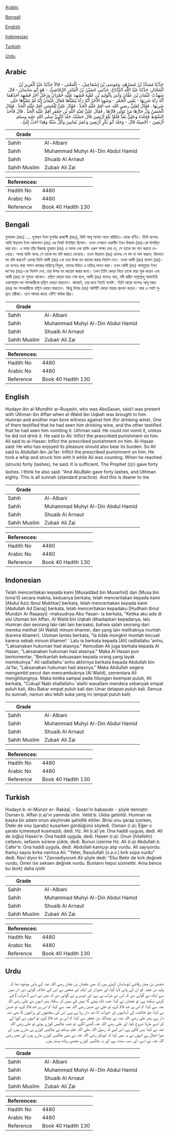 [Arabic](#arabic)

[Bengali](#bengali)

[English](#english)

[Indonesian](#indonesian)

[Turkish](#turkish)

[Urdu](#urdu)

## Arabic


<div dir="rtl" lang="ar" style={{fontSize:'larger',backgroundColor:'#f8f9fa',padding:20}}>
حَدَّثَنَا مُسَدَّدُ بْنُ مُسَرْهَدٍ، وَمُوسَى بْنُ إِسْمَاعِيلَ، - الْمَعْنَى - قَالاَ حَدَّثَنَا عَبْدُ الْعَزِيزِ بْنُ الْمُخْتَارِ، حَدَّثَنَا عَبْدُ اللَّهِ الدَّانَاجُ، حَدَّثَنِي حُضَيْنُ بْنُ الْمُنْذِرِ الرَّقَاشِيُّ، - هُوَ أَبُو سَاسَانَ - قَالَ شَهِدْتُ عُثْمَانَ بْنَ عَفَّانَ وَأُتِيَ بِالْوَلِيدِ بْنِ عُقْبَةَ فَشَهِدَ عَلَيْهِ حُمْرَانُ وَرَجُلٌ آخَرُ فَشَهِدَ أَحَدُهُمَا أَنَّهُ رَآهُ شَرِبَهَا - يَعْنِي الْخَمْرَ - وَشَهِدَ الآخَرُ أَنَّهُ رَآهُ يَتَقَيَّأُهَا فَقَالَ عُثْمَانُ إِنَّهُ لَمْ يَتَقَيَّأْهَا حَتَّى شَرِبَهَا ‏.‏ فَقَالَ لِعَلِيٍّ رضى الله عنه أَقِمْ عَلَيْهِ الْحَدَّ ‏.‏ فَقَالَ عَلِيٌّ لِلْحَسَنِ أَقِمْ عَلَيْهِ الْحَدَّ ‏.‏ فَقَالَ الْحَسَنُ وَلِّ حَارَّهَا مَنْ تَوَلَّى قَارَّهَا ‏.‏ فَقَالَ عَلِيٌّ لِعَبْدِ اللَّهِ بْنِ جَعْفَرٍ أَقِمْ عَلَيْهِ الْحَدَّ ‏.‏ قَالَ فَأَخَذَ السَّوْطَ فَجَلَدَهُ وَعَلِيٌّ يَعُدُّ فَلَمَّا بَلَغَ أَرْبَعِينَ قَالَ حَسْبُكَ جَلَدَ النَّبِيُّ صلى الله عليه وسلم أَرْبَعِينَ - أَحْسِبُهُ قَالَ - وَجَلَدَ أَبُو بَكْرٍ أَرْبَعِينَ وَعُمَرُ ثَمَانِينَ وَكُلٌّ سُنَّةٌ وَهَذَا أَحَبُّ إِلَىَّ ‏.‏
</div>
<div style={{backgroundColor:'#f8f9fa',padding:20, marginBottom: 10}}><table> <thead> <tr> <th>Grade</th> <th></th> </tr> </thead> <tbody> <tr><td>Sahih</td><td>Al-Albani</td></tr><tr><td>Sahih</td><td>Muhammad Muhyi Al-Din Abdul Hamid</td></tr><tr><td>Sahih</td><td>Shuaib Al Arnaut</td></tr><tr><td>Sahih Muslim</td><td>Zubair Ali Zai</td></tr></tbody></table><table> <thead> <tr> <th>References:</th> <th></th> </tr> </thead> <tbody><tr><td>Hadith No</td><td>4480</td></tr><tr><td>Arabic No</td><td>4480</td></tr><tr><td>Reference</td><td>Book 40 Hadith 130</td></tr></tbody></table></div>

## Bengali


<div dir="ltr" lang="bn" style={{fontSize:'larger',backgroundColor:'#f8f9fa',padding:20}}>
মুসাদ্দাদ (রহঃ) .... হুসায়ন ইবন মুনযির রুকাশী (রহঃ), যিনি আবূ সাসান নামে পরিচিত- থেকে বর্ণিত। তিনি বলেনঃ আমি উছমান ইবন আফফান (রাঃ) এর নিকট উপস্থিত ছিলাম। তখন সেখানে ওয়ালীদ ইবন উকাবা (রাঃ)-কে উপস্থিত করা হয়। এ সময় তাঁর বিরুদ্ধে হুমরান (রাঃ) ও অপর এক ব্যক্তি এরূপ সাক্ষ্য দেয় যে, সে তাকে মদ পান করতে দেখেছে। অপর ব্যক্তি বলেঃ সে তাকে মদ বমি করতে দেখেছে। তখন উছমান (রাঃ) বলেনঃ সে মদ না পান করলে, কিভাবে মদ বমি করবে? এরপর তিনি আলী (রাঃ)-কে তার উপর হদ কায়েম করার নির্দেশ দেন। তখন আলী (রাঃ) হাসান (রাঃ)-কে বলেনঃ যারা শাসন কাজের দায়িত্বে নিযুক্ত, তাদের উচিত এ দায়িত্ব পালন করা। তখন আলী (রাঃ) আবদুল্লাহ ইবন জা'ফর (রাঃ)-কে নির্দেশ দেন, তার উপর হদ কায়েম করার জন্য। তখন তিনি কোড়া নিয়ে তাকে মারা শুরু করেন এবং আলী (রাঃ) তা শুনতে থাকেন। চল্লিশ কোড়া মারা শেষ হলে, আলী (রাঃ) বলেনঃ থাম, নবী করীম সাল্লাল্লাহু আলাইহি ওয়াসাল্লাম মদ পানকারীকে চল্লিশ কোড়া মারতেন। কাজেই, তার জন্য ইহাই যথেষ্ট। তিনি আরো বলেনঃ আবূ বকর (রাঃ) মদ পানকারীকে চল্লিশ কোড়া মারতেন। কিন্তু উমার (রাঃ) আশিটি কোড়া মারার প্রচলন করেন। আর এ সবই সুন্নাত তরীকা। তবে আমার কাছে এটিই অধিক প্রিয়।
</div>
<div style={{backgroundColor:'#f8f9fa',padding:20, marginBottom: 10}}><table> <thead> <tr> <th>Grade</th> <th></th> </tr> </thead> <tbody> <tr><td>Sahih</td><td>Al-Albani</td></tr><tr><td>Sahih</td><td>Muhammad Muhyi Al-Din Abdul Hamid</td></tr><tr><td>Sahih</td><td>Shuaib Al Arnaut</td></tr><tr><td>Sahih Muslim</td><td>Zubair Ali Zai</td></tr></tbody></table><table> <thead> <tr> <th>References:</th> <th></th> </tr> </thead> <tbody><tr><td>Hadith No</td><td>4480</td></tr><tr><td>Arabic No</td><td>4480</td></tr><tr><td>Reference</td><td>Book 40 Hadith 130</td></tr></tbody></table></div>

## English


<div dir="ltr" lang="en" style={{fontSize:'larger',backgroundColor:'#f8f9fa',padding:20}}>
Hudayn ibn al-Mundhir ar-Ruqashi, who was AbuSasan, said:I was present with Uthman ibn Affan when al-Walid ibn Uqbah was brought to him. Humran and another man bore witness against him (for drinking wine). One of them testified that he had seen him drinking wine, and the other testified that he had seen him vomiting it. Uthman said: He could not vomit it, unless he did not drink it. He said to Ali: Inflict the prescribed punishment on him. Ali said to al-Hasan: Inflict the prescribed punishment on him. Al-Hasan said: He who has enjoyed its pleasure should also bear its burden. So Ali said to Abdullah ibn Ja'far: Inflict the prescribed punishment on him. He took a whip and struck him with it while Ali was counting. When he reached (struck) forty (lashes), he said: It is sufficient. The Prophet (ﷺ) gave forty lashes. I think he also said: "And AbuBakr gave forty lashes, and Uthman eighty. This is all sunnah (standard practice). And this is dearer to me
</div>
<div style={{backgroundColor:'#f8f9fa',padding:20, marginBottom: 10}}><table> <thead> <tr> <th>Grade</th> <th></th> </tr> </thead> <tbody> <tr><td>Sahih</td><td>Al-Albani</td></tr><tr><td>Sahih</td><td>Muhammad Muhyi Al-Din Abdul Hamid</td></tr><tr><td>Sahih</td><td>Shuaib Al Arnaut</td></tr><tr><td>Sahih Muslim</td><td>Zubair Ali Zai</td></tr></tbody></table><table> <thead> <tr> <th>References:</th> <th></th> </tr> </thead> <tbody><tr><td>Hadith No</td><td>4480</td></tr><tr><td>Arabic No</td><td>4480</td></tr><tr><td>Reference</td><td>Book 40 Hadith 130</td></tr></tbody></table></div>

## Indonesian


<div dir="ltr" lang="id" style={{fontSize:'larger',backgroundColor:'#f8f9fa',padding:20}}>
Telah menceritakan kepada kami [Musaddad bin Musarhid] dan [Musa bin Isma'il] secara makna, keduanya berkata; telah menceritakan kepada kami [Abdul Aziz Ibnul Mukhtar] berkata, telah menceritakan kepada kami [Abdullah Ad Danaj] berkata, telah menceritakan kepadaku [Hudhain Ibnul Mundzir Ar Raqasyi] -maksudnya Abu Yasan- ia berkata, "Ketika aku ada di sisi Utsman bin Affan, Al Walid bin Uqbah dihadapkan kepadanya, lalu Humran dan seorang laki-laki lain bersaksi, bahwa salah seorang dari mereka melihat (Al Walid) minum khamer, dan yang lain melihatnya muntah (karena khamer). Utsman lantas berkata, "Ia tidak mungkin muntah kecuali karena sebab minum khamer! ' Lalu ia berkata kepada [Ali] radliallahu 'anhu, "Laksanakan hukuman had atasnya." Kemudian Ali juga berkata kepada Al Hasan, "Laksanakan hukuman had atasnya." Maka Al Hasan pun berkomentar, "Berikanlah kekuasaan kepada orang yang layak memikulnya." Ali radliallahu 'anhu akhirnya berkata kepada Abdullah bin Ja'far, "Laksanakan hukuman had atasnya." Maka Abdullah segera mengambil pecut dan mencambuknya (Al Walid), sementara Ali menghitungnya. Maka ketika sampai pada hitungan keempat puluh, Ali berkata, "Cukup! Nabi shallallahu 'alaihi wasallam mendera sebanyak empat puluh kali, Abu Bakar empat puluh kali dan Umar delapan puluh kali. Semua itu sunnah, namun aku lebih suka yang ini (empat puluh kali)
</div>
<div style={{backgroundColor:'#f8f9fa',padding:20, marginBottom: 10}}><table> <thead> <tr> <th>Grade</th> <th></th> </tr> </thead> <tbody> <tr><td>Sahih</td><td>Al-Albani</td></tr><tr><td>Sahih</td><td>Muhammad Muhyi Al-Din Abdul Hamid</td></tr><tr><td>Sahih</td><td>Shuaib Al Arnaut</td></tr><tr><td>Sahih Muslim</td><td>Zubair Ali Zai</td></tr></tbody></table><table> <thead> <tr> <th>References:</th> <th></th> </tr> </thead> <tbody><tr><td>Hadith No</td><td>4480</td></tr><tr><td>Arabic No</td><td>4480</td></tr><tr><td>Reference</td><td>Book 40 Hadith 130</td></tr></tbody></table></div>

## Turkish


<div dir="ltr" lang="tr" style={{fontSize:'larger',backgroundColor:'#f8f9fa',padding:20}}>
Hudayn b. el-Münzir er- Rakâşî, - Sasan'in babasıdır - şöyle demiştir: Osman b. Affan (r.a)'ın yanında idim. Velid b. Ukba getirildi. Humran ve başka bir adam onun aleyhinde şahidîik ettiler. Birisi onu şarap içerken, Öteki de onu (şarabı) kusarken gördüğünü söyledi. Osman (r.a); Eğer o şarabı içmeseydi kusmazdı, dedi. Hz. Ali (r.a)'ye: Ona haddi uygula, dedi. Ali de (oğlu) Hasen'e: Ona haddi uygula, dedi. Hasen (r.a): Onun (hilafetin) cefasını, sefasını sürene yükle, dedi. Bunun üzerine Hz. Ali (r.a) Abdullah b. Cafer'e: Ona haddi uygula, dedi. Abdullah kamçıyı alıp vurdu. Ali sayıyordu. Kamçı sayısı kırka varınca Ali: "Yeter, Rasulullah (s.a.v.) kırk sopa vurdu" dedi. Ravi diyor ki: "Zannediyorum Ali şöyle dedi: "Ebu Bekir de kırk değnek vurdu, Ömer ise seksen değnek vurdu. Bunların hepsi sünnettir. Ama bence bu (kırk) daha iyidir
</div>
<div style={{backgroundColor:'#f8f9fa',padding:20, marginBottom: 10}}><table> <thead> <tr> <th>Grade</th> <th></th> </tr> </thead> <tbody> <tr><td>Sahih</td><td>Al-Albani</td></tr><tr><td>Sahih</td><td>Muhammad Muhyi Al-Din Abdul Hamid</td></tr><tr><td>Sahih</td><td>Shuaib Al Arnaut</td></tr><tr><td>Sahih Muslim</td><td>Zubair Ali Zai</td></tr></tbody></table><table> <thead> <tr> <th>References:</th> <th></th> </tr> </thead> <tbody><tr><td>Hadith No</td><td>4480</td></tr><tr><td>Arabic No</td><td>4480</td></tr><tr><td>Reference</td><td>Book 40 Hadith 130</td></tr></tbody></table></div>

## Urdu


<div dir="rtl" lang="ur" style={{fontSize:'larger',backgroundColor:'#f8f9fa',padding:20}}>
حضین بن منذر رقاشی ابوساسان کہتے ہیں کہ میں عثمان بن عفان رضی اللہ عنہ کے پاس موجود تھا کہ ولید بن عقبہ کو ان کے پاس لایا گیا، اور حمران اور ایک اور شخص نے اس کے خلاف گواہی دی، ان میں سے ایک نے گواہی دی کہ اس نے شراب پی ہے، اور دوسرے نے گواہی دی کہ میں نے اسے ( شراب ) قے کرتے دیکھا ہے، تو عثمان نے کہا: جب تک پیئے گا نہیں قے نہیں کر سکتا، پھر انہوں نے علی رضی اللہ عنہ سے کہا: تم اس پر حد قائم کرو، تو علی نے حسن رضی اللہ عنہ سے کہا: تم اس پر حد قائم کرو، تو حسن نے کہا: جو خلافت کی آسانیوں اور خیرات کا ذمہ دار رہا ہے وہی اس کی سختیوں اور برائیوں کا بھی ذمہ دار ہے، پھر علی رضی اللہ عنہ نے عبداللہ بن جعفر سے کہا: تم اس پر حد قائم کرو، تو انہوں نے کوڑا لے کر اسے مارنا شروع کیا، اور علی رضی اللہ عنہ گننے لگے، تو جب چالیس کوڑے ہوئے تو علی رضی اللہ عنہ نے کہا: بس کافی ہے، اس لیے کہ رسول اللہ صلی اللہ علیہ وسلم نے چالیس کوڑے ہی مارے ہیں، اور میرا خیال ہے انہوں نے یہ بھی کہا کہ ابوبکر رضی اللہ عنہ نے بھی چالیس کوڑے مارے ہیں، اور عمر رضی اللہ عنہ نے اسی، اور سب سنت ہے، اور یہ چالیس کوڑے مجھے زیادہ پسند ہیں۔
</div>
<div style={{backgroundColor:'#f8f9fa',padding:20, marginBottom: 10}}><table> <thead> <tr> <th>Grade</th> <th></th> </tr> </thead> <tbody> <tr><td>Sahih</td><td>Al-Albani</td></tr><tr><td>Sahih</td><td>Muhammad Muhyi Al-Din Abdul Hamid</td></tr><tr><td>Sahih</td><td>Shuaib Al Arnaut</td></tr><tr><td>Sahih Muslim</td><td>Zubair Ali Zai</td></tr></tbody></table><table> <thead> <tr> <th>References:</th> <th></th> </tr> </thead> <tbody><tr><td>Hadith No</td><td>4480</td></tr><tr><td>Arabic No</td><td>4480</td></tr><tr><td>Reference</td><td>Book 40 Hadith 130</td></tr></tbody></table></div>